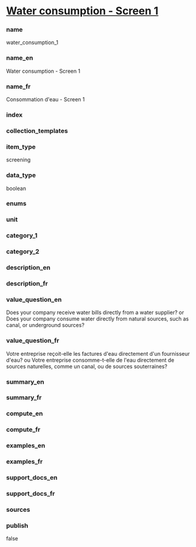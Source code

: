
# [Water consumption - Screen 1](#water_consumption_1)

### name

water_consumption_1

### name_en

Water consumption - Screen 1

### name_fr

Consommation d'eau - Screen 1

### index


### collection_templates


### item_type

screening

### data_type

boolean

### enums


### unit


### category_1


### category_2


### description_en


### description_fr


### value_question_en

Does your company receive water bills directly from a water supplier?
or
Does your company consume water directly from natural sources, such as canal, or underground sources?

### value_question_fr

Votre entreprise reçoit-elle les factures d'eau directement d'un fournisseur d'eau?
ou
Votre entreprise consomme-t-elle de l'eau directement de sources naturelles, comme un canal, ou de sources souterraines?

### summary_en


### summary_fr


### compute_en


### compute_fr


### examples_en


### examples_fr


### support_docs_en


### support_docs_fr


### sources


### publish

false
